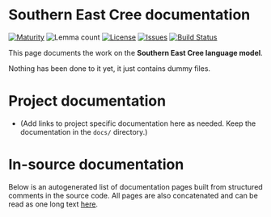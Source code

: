 # Southern East Cree documentation

[![Maturity](https://img.shields.io/endpoint?url=https%3A%2F%2Fraw.githubusercontent.com%2Fgiellalt%2Flang-crj%2Fgh-pages%2Fmaturity.json)](https://giellalt.github.io/MaturityClassification.html)
![Lemma count](https://img.shields.io/endpoint?url=https%3A%2F%2Fraw.githubusercontent.com%2Fgiellalt%2Flang-crj%2Fgh-pages%2Flemmacount.json)
[![License](https://img.shields.io/github/license/giellalt/lang-crj)](https://github.com/giellalt/lang-crj/blob/main/LICENSE)
[![Issues](https://img.shields.io/github/issues/giellalt/lang-crj)](https://github.com/giellalt/lang-crj/issues)
[![Build Status](https://builds.giellalt.org/api/badge/lang-crj?label=CI)](https://builds.giellalt.org/pipelines/lang-crj/builds/latest)

This page documents the work on the **Southern East Cree language model**. 

Nothing has been done to it yet, it just contains dummy files.

# Project documentation

* (Add links to project specific documentation here as needed. Keep the documentation in the `docs/` directory.)

# In-source documentation

Below is an autogenerated list of documentation pages built from structured comments in the source code. All pages are also concatenated and can be read as one long text [here](crj.md).
